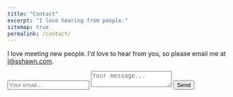 ```yaml
---
title: "Contact"
excerpt: "I love hearing from people."
sitemap: true
permalink: /contact/
---
```


I love meeting new people. I'd love to hear from you, so please email me at l@sshawn.com.

<form method="POST" action="http://formspree.io/l@sshawn.com">
  <input type="email" name="email" placeholder="Your email...">
  <textarea name="message" placeholder="Your message..."></textarea>
  <button type="submit">Send</button>
</form>
